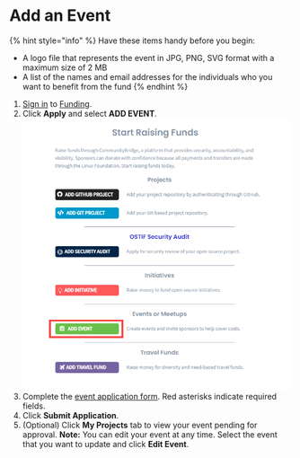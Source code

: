 # Add an Event

{% hint style="info" %}
Have these items handy before you begin:

* A logo file that represents the event in JPG, PNG, SVG format with a maximum size of 2 MB
* A list of the names and email addresses for the individuals who you want to benefit from the fund
{% endhint %}

1. [Sign in](../../sso/sign-in/) to [Funding](https://funding.communitybridge.org/).
2. Click **Apply** and select **ADD EVENT**.  ![](../../.gitbook/assets/add-event.png) 
3. Complete the [event application form](../event-application.md). Red asterisks indicate required fields.
4. Click **Submit Application**.
5. \(Optional\) Click **My Projects** tab to view your event pending for approval.   **Note:** You can edit your event at any time. Select the event that you want to update and click **Edit Event**.

